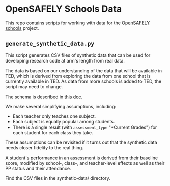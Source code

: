 # OpenSAFELY Schools Data

This repo contains scripts for working with data for the [OpenSAFELY schools](https://schools.opensafely.org/) project.

## `generate_synthetic_data.py`

This script generates CSV files of synthetic data that can be used for developing research code at arm's length from real data.

The data is based on our understanding of the data that will be available in TED, which is derived from exploring the data from one school that is currently available in TED.
As data from more schools is added to TED, the script may need to change.

The schema is described in [this doc](https://docs.google.com/document/d/1vxEM9V6J28TtwQwDGRG861ApW-D6RLT0rJs2OJ_NSh0).

We make several simplifying assumptions, including:

* Each teacher only teaches one subject.
* Each subject is equally popular among students.
* There is a single result (with `assessment_type` "\*Current Grades") for each student for each class they take.

These assumptions can be revisited if it turns out that the synthetic data needs closer fidelity to the real thing.

A student's performance in an assessment is derived from their baseline score, modified by school-, class-, and teacher-level effects as well as their PP status and their attendance.

Find the CSV files in the synthetic-data/ directory.
